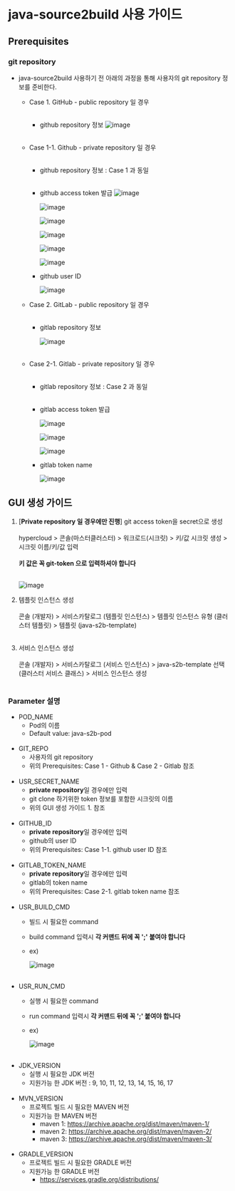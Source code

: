 # java-source2build 사용 가이드

## Prerequisites

### git repository

* java-source2build 사용하기 전 아래의 과정을 통해 사용자의 git repository 정보를 준비한다.

  * Case 1. GitHub - public repository 일 경우
   <br><br/>
    * github repository 정보
      ![image](figure/public_repo.png)
    <br><br/>
  
  * Case 1-1. Github - private repository 일 경우
    <br><br/>
    * github repository 정보 : Case 1 과 동일
    <br><br/>
    * github access token 발급
      ![image](figure/private_repo_1.png)

      ![image](figure/private_repo_2.png)

      ![image](figure/private_repo_3.png)

      ![image](figure/private_repo_4.png)

      ![image](figure/private_repo_5.png)

      ![image](figure/private_repo_6.png)

    * github user ID 

      ![image](figure/userID.png)

  * Case 2. GitLab - public repository 일 경우
    <br><br/>
    * gitlab repository 정보

      ![image](figure/gitlab-repo.png)
    <br><br/>
  * Case 2-1. Gitlab - private repository 일 경우
    <br><br/>
    * gitlab repository 정보 : Case 2 과 동일
    <br><br/>
    * gitlab access token 발급

      ![image](figure/gitlab-token_1.png)

      ![image](figure/gitlab-token_2.png)

      ![image](figure/gitlab-token_3.png)

    * gitlab token name 

      ![image](figure/gitlab-token-name.png)


## GUI 생성 가이드

  1. [**Private repository 일 경우에만 진행**] git access token을 secret으로 생성
    <br><br/>
    hypercloud > 콘솔(마스터클러스터) > 워크로드(시크릿) > 키/값 시크릿 생성 > 시크릿 이름/키/값 입력 
    <br><br/>
    **키 값은 꼭 git-token 으로 입력하셔야 합니다**
    <br><br/>
    
       ![image](figure/하이퍼클라우드_시크릿.png)


  2. 템플릿 인스턴스 생성
    <br><br/>
    콘솔 (개발자) > 서비스카탈로그 (템플릿 인스턴스) > 템플릿 인스턴스 유형 (클러스터 템플릿) > 템플릿 (java-s2b-template)
    <br><br/>
  
  3. 서비스 인스턴스 생성
    <br><br/>
    콘솔 (개발자) > 서비스카탈로그 (서비스 인스턴스) > java-s2b-template 선택 (클러스터 서비스 클래스) > 서비스 인스턴스 생성
    <br><br/>

### Parameter 설명

* POD_NAME
  * Pod의 이름
  * Default value: java-s2b-pod
<br><br/>  
* GIT_REPO
  * 사용자의 git repository 
  * 위의 Prerequisites: Case 1 - Github & Case 2 - Gitlab 참조
<br><br/>  
* USR_SECRET_NAME
  * **private repository**일 경우에만 입력
  * git clone 하기위한 token 정보를 포함한 시크릿의 이름
  * 위의 GUI 생성 가이드 1. 참조
<br><br/>  
* GITHUB_ID
  * **private repository**일 경우에만 입력
  * github의 user ID
  * 위의 Prerequisites: Case 1-1. github user ID 참조
<br><br/>
* GITLAB_TOKEN_NAME
  * **private repository**일 경우에만 입력
  * gitlab의 token name
  * 위의 Prerequisites: Case 2-1. gitlab token name 참조
<br><br/>
* USR_BUILD_CMD
  * 빌드 시 필요한 command
  * build command 입력시 **각 커맨드 뒤에 꼭 ';' 붙여야 합니다**
  * ex) 

    ![image](figure/build_cmd_example.png)
<br><br/>
* USR_RUN_CMD
  * 실행 시 필요한 command
  * run command 입력시 **각 커맨드 뒤에 꼭 ';' 붙여야 합니다**
  * ex) 

    ![image](figure/run_cmd_example.png)
<br><br/>
* JDK_VERSION
  * 실행 시 필요한 JDK 버전
  * 지원가능 한 JDK 버전 : 9, 10, 11, 12, 13, 14, 15, 16, 17
<br><br/>
* MVN_VERSION
  * 프로젝트 빌드 시 필요한 MAVEN 버전
  * 지원가능 한 MAVEN 버전
    - maven 1: https://archive.apache.org/dist/maven/maven-1/
    - maven 2: https://archive.apache.org/dist/maven/maven-2/
    - maven 3: https://archive.apache.org/dist/maven/maven-3/
<br><br/>
* GRADLE_VERSION
  * 프로젝트 빌드 시 필요한 GRADLE 버전
  * 지원가능 한 GRADLE 버전
    - https://services.gradle.org/distributions/